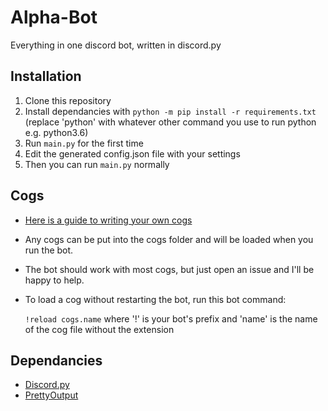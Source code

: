 # Alpha-Bot
Everything in one discord bot, written in discord.py

## Installation

1. Clone this repository
2. Install dependancies with `python -m pip install -r requirements.txt`
(replace 'python' with whatever other command you use to run python e.g. python3.6)
3. Run `main.py` for the first time
4. Edit the generated config.json file with your settings
5. Then you can run `main.py` normally

## Cogs

- [Here is a guide to writing your own cogs](https://twentysix26.github.io/Red-Docs/red_guide_make_cog/)
- Any cogs can be put into the cogs folder and will be loaded when you run the bot.
- The bot should work with most cogs, but just open an issue and I'll be happy to help.
- To load a cog without restarting the bot, run this bot command:

  `!reload cogs.name` where '!' is your bot's prefix and 'name' is the name of the cog file without the extension

## Dependancies

- [Discord.py](https://github.com/Rapptz/discord.py)
- [PrettyOutput](https://github.com/Aareon/prettyoutput)
